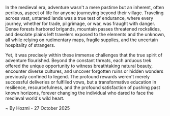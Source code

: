 
In the medieval era, adventure wasn't a mere pastime but an inherent, often perilous, aspect of life for anyone journeying beyond their village. Traveling across vast, untamed lands was a true test of endurance, where every journey, whether for trade, pilgrimage, or war, was fraught with danger. Dense forests harbored brigands, mountain passes threatened rockslides, and desolate plains left travelers exposed to the elements and the unknown, all while relying on rudimentary maps, fragile supplies, and the uncertain hospitality of strangers.

Yet, it was precisely within these immense challenges that the true spirit of adventure flourished. Beyond the constant threats, each arduous trek offered the unique opportunity to witness breathtaking natural beauty, encounter diverse cultures, and uncover forgotten ruins or hidden wonders previously confined to legend. The profound rewards weren't merely successful deliveries or fulfilled vows, but a transformative education in resilience, resourcefulness, and the profound satisfaction of pushing past known horizons, forever changing the individual who dared to face the medieval world's wild heart.

~ By Hozmi - 27 October 2025
